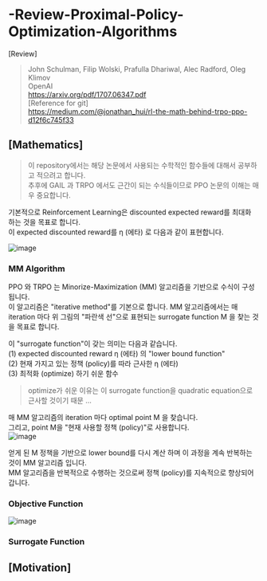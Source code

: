 # -Review-Proximal-Policy-Optimization-Algorithms
[Review]
> John Schulman, Filip Wolski, Prafulla Dhariwal, Alec Radford, Oleg Klimov  
> OpenAI  
> https://arxiv.org/pdf/1707.06347.pdf  
[Reference for git]  
> https://medium.com/@jonathan_hui/rl-the-math-behind-trpo-ppo-d12f6c745f33

## [Mathematics]
> 이 repository에서는 해당 논문에서 사용되는 수학적인 함수들에 대해서 공부하고 적으려고 합니다.  
> 추후에 GAIL 과 TRPO 에서도 근간이 되는 수식들이므로 PPO 논문의 이해는 매우 중요합니다.  

기본적으로 Reinforcement Learning은 discounted expected reward를 최대화 하는 것을 목표로 합니다.  
이 expected discounted reward를 η (에타) 로 다음과 같이 표현합니다.  

![image](https://user-images.githubusercontent.com/40893452/46075159-986f9380-c1c4-11e8-8cd5-48616389ce29.png)

### MM Algorithm

PPO 와 TRPO 는 Minorize-Maximization (MM) 알고리즘을 기반으로 수식이 구성 됩니다.  
이 알고리즘은 "iterative method"를 기본으로 합니다. 
MM 알고리즘에서는 매 iteration 마다 위 그림의 "파란색 선"으로 표현되는 surrogate function M 을 찾는 것을 목표로 합니다.  

이 "surrogate function"이 갖는 의미는 다음과 같습니다.  
(1) expected discounted reward η (에타) 의 "lower bound function"  
(2) 현재 가지고 있는 정책 (policy)를 따라 근사한 η (에타)   
(3) 최적화 (optimize) 하기 쉬운 함수  
> optimize가 쉬운 이유는 이 surrogate function을 quadratic equation으로 근사할 것이기 때문 ...  

매 MM 알고리즘의 iteration 마다 optimal point M 을 찾습니다.  
그리고, point M을 "현재 사용할 정책 (policy)"로 사용합니다.  
![image](https://user-images.githubusercontent.com/40893452/46075518-a5d94d80-c1c5-11e8-86fa-47498fa061f8.png)

얻게 된 M 정책을 기반으로 lower bound를 다시 계산 하며 이 과정을 계속 반복하는 것이 MM 알고리즘 입니다.  
MM 알고리즘을 반복적으로 수행하는 것으로써 정책 (policy)를 지속적으로 향상되어 갑니다.  

### Objective Function
![image](https://user-images.githubusercontent.com/40893452/46075612-fea8e600-c1c5-11e8-9e1c-625051e8234c.png)




### Surrogate Function


## [Motivation]
 

